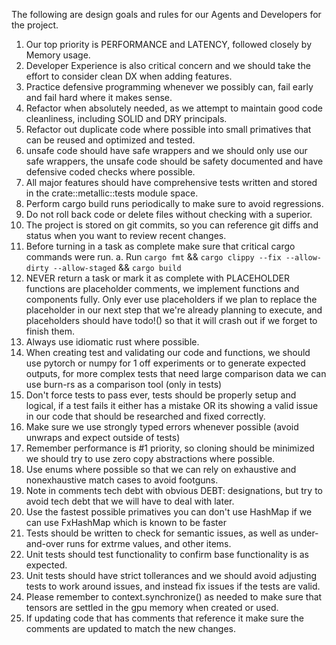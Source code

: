 The following are design goals and rules for our Agents and Developers for the project. 

1. Our top priority is PERFORMANCE and LATENCY, followed closely by Memory usage. 
2. Developer Experience is also critical concern and we should take the effort to consider clean DX when adding features.
3. Practice defensive programming whenever we possibly can, fail early and fail hard where it makes sense.
4. Refactor when absolutely needed, as we attempt to maintain good code cleanliness, including SOLID and DRY principals. 
5. Refactor out duplicate code where possible into small primatives that can be reused and optimized and tested. 
6. unsafe code should have safe wrappers and we should only use our safe wrappers, the unsafe code should be safety documented and have defensive coded checks where possible.
7. All major features should have comprehensive tests written and stored in the crate::metallic::tests module space. 
8. Perform cargo build runs periodically to make sure to avoid regressions.
9. Do not roll back code or delete files without checking with a superior. 
10. The project is stored on git commits, so you can reference git diffs and status when you want to review recent changes.
11. Before turning in a task as complete make sure that critical cargo commands were run.
   a. Run `cargo fmt` && `cargo clippy --fix --allow-dirty --allow-staged` && `cargo build`
12. NEVER return a task or mark it as complete with PLACEHOLDER functions are placeholder comments, we implement functions and components fully. Only ever use placeholders if we plan to replace the placeholder in our next step that we're already planning to execute, and placeholders should have todo!() so that it will crash out if we forget to finish them.
13. Always use idiomatic rust where possible.
14. When creating test and validating our code and functions, we should use pytorch or numpy for 1 off experiments or to generate expected outputs, for more complex tests that need large comparison data we can use burn-rs as a comparison tool (only in tests)
15. Don't force tests to pass ever, tests should be properly setup and logical, if a test fails it either has a mistake OR its showing a valid issue in our code that should be researched and fixed correctly.
16. Make sure we use strongly typed errors whenever possible (avoid unwraps and expect outside of tests)
17. Remember performance is #1 priority, so cloning should be minimized we should try to use zero copy abstractions where possible. 
18. Use enums where possible so that we can rely on exhaustive and nonexhaustive match cases to avoid footguns.
19. Note in comments tech debt with obvious DEBT: designations, but try to avoid tech debt that we will have to deal with later.
20. Use the fastest possible primatives you can don't use HashMap if we can use FxHashMap which is known to be faster
21. Tests should be written to check for semantic issues, as well as under-and-over runs for extrme values, and other items.
22. Unit tests should test functionality to confirm base functionality is as expected.
23. Unit tests should have strict tollerances and we should avoid adjusting tests to work around issues, and instead fix issues if the tests are valid.
24. Please remember to context.synchronize() as needed to make sure that tensors are settled in the gpu memory when created or used.
25. If updating code that has comments that reference it make sure the comments are updated to match the new changes.